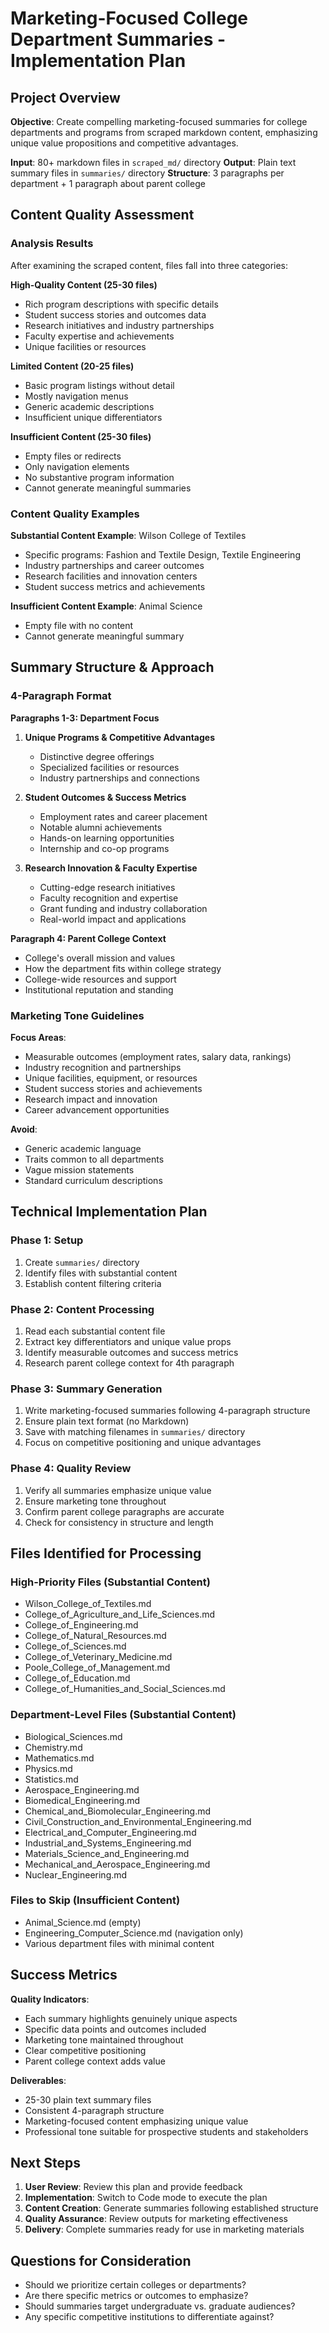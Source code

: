 # Marketing-Focused College Department Summaries - Implementation Plan

## Project Overview

**Objective**: Create compelling marketing-focused summaries for college departments and programs from scraped markdown content, emphasizing unique value propositions and competitive advantages.

**Input**: 80+ markdown files in `scraped_md/` directory
**Output**: Plain text summary files in `summaries/` directory
**Structure**: 3 paragraphs per department + 1 paragraph about parent college

## Content Quality Assessment

### Analysis Results
After examining the scraped content, files fall into three categories:

**High-Quality Content (25-30 files)**
- Rich program descriptions with specific details
- Student success stories and outcomes data
- Research initiatives and industry partnerships
- Faculty expertise and achievements
- Unique facilities or resources

**Limited Content (20-25 files)**
- Basic program listings without detail
- Mostly navigation menus
- Generic academic descriptions
- Insufficient unique differentiators

**Insufficient Content (25-30 files)**
- Empty files or redirects
- Only navigation elements
- No substantive program information
- Cannot generate meaningful summaries

### Content Quality Examples

**Substantial Content Example**: Wilson College of Textiles
- Specific programs: Fashion and Textile Design, Textile Engineering
- Industry partnerships and career outcomes
- Research facilities and innovation centers
- Student success metrics and achievements

**Insufficient Content Example**: Animal Science
- Empty file with no content
- Cannot generate meaningful summary

## Summary Structure & Approach

### 4-Paragraph Format

**Paragraphs 1-3: Department Focus**
1. **Unique Programs & Competitive Advantages**
   - Distinctive degree offerings
   - Specialized facilities or resources
   - Industry partnerships and connections

2. **Student Outcomes & Success Metrics**
   - Employment rates and career placement
   - Notable alumni achievements
   - Hands-on learning opportunities
   - Internship and co-op programs

3. **Research Innovation & Faculty Expertise**
   - Cutting-edge research initiatives
   - Faculty recognition and expertise
   - Grant funding and industry collaboration
   - Real-world impact and applications

**Paragraph 4: Parent College Context**
- College's overall mission and values
- How the department fits within college strategy
- College-wide resources and support
- Institutional reputation and standing

### Marketing Tone Guidelines

**Focus Areas**:
- Measurable outcomes (employment rates, salary data, rankings)
- Industry recognition and partnerships
- Unique facilities, equipment, or resources
- Student success stories and achievements
- Research impact and innovation
- Career advancement opportunities

**Avoid**:
- Generic academic language
- Traits common to all departments
- Vague mission statements
- Standard curriculum descriptions

## Technical Implementation Plan

### Phase 1: Setup
1. Create `summaries/` directory
2. Identify files with substantial content
3. Establish content filtering criteria

### Phase 2: Content Processing
1. Read each substantial content file
2. Extract key differentiators and unique value props
3. Identify measurable outcomes and success metrics
4. Research parent college context for 4th paragraph

### Phase 3: Summary Generation
1. Write marketing-focused summaries following 4-paragraph structure
2. Ensure plain text format (no Markdown)
3. Save with matching filenames in `summaries/` directory
4. Focus on competitive positioning and unique advantages

### Phase 4: Quality Review
1. Verify all summaries emphasize unique value
2. Ensure marketing tone throughout
3. Confirm parent college paragraphs are accurate
4. Check for consistency in structure and length

## Files Identified for Processing

### High-Priority Files (Substantial Content)
- Wilson_College_of_Textiles.md
- College_of_Agriculture_and_Life_Sciences.md
- College_of_Engineering.md
- College_of_Natural_Resources.md
- College_of_Sciences.md
- College_of_Veterinary_Medicine.md
- Poole_College_of_Management.md
- College_of_Education.md
- College_of_Humanities_and_Social_Sciences.md

### Department-Level Files (Substantial Content)
- Biological_Sciences.md
- Chemistry.md
- Mathematics.md
- Physics.md
- Statistics.md
- Aerospace_Engineering.md
- Biomedical_Engineering.md
- Chemical_and_Biomolecular_Engineering.md
- Civil_Construction_and_Environmental_Engineering.md
- Electrical_and_Computer_Engineering.md
- Industrial_and_Systems_Engineering.md
- Materials_Science_and_Engineering.md
- Mechanical_and_Aerospace_Engineering.md
- Nuclear_Engineering.md

### Files to Skip (Insufficient Content)
- Animal_Science.md (empty)
- Engineering_Computer_Science.md (navigation only)
- Various department files with minimal content

## Success Metrics

**Quality Indicators**:
- Each summary highlights genuinely unique aspects
- Specific data points and outcomes included
- Marketing tone maintained throughout
- Clear competitive positioning
- Parent college context adds value

**Deliverables**:
- 25-30 plain text summary files
- Consistent 4-paragraph structure
- Marketing-focused content emphasizing unique value
- Professional tone suitable for prospective students and stakeholders

## Next Steps

1. **User Review**: Review this plan and provide feedback
2. **Implementation**: Switch to Code mode to execute the plan
3. **Content Creation**: Generate summaries following established structure
4. **Quality Assurance**: Review outputs for marketing effectiveness
5. **Delivery**: Complete summaries ready for use in marketing materials

## Questions for Consideration

- Should we prioritize certain colleges or departments?
- Are there specific metrics or outcomes to emphasize?
- Should summaries target undergraduate vs. graduate audiences?
- Any specific competitive institutions to differentiate against?